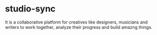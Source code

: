 # studio-sync
It is a collaborative platform for creatives like designers, musicians and writers to work together, analyze their progress and build amazng things.
